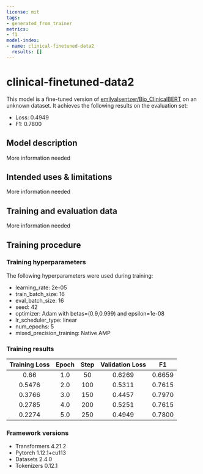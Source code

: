 ```yaml
---
license: mit
tags:
- generated_from_trainer
metrics:
- f1
model-index:
- name: clinical-finetuned-data2
  results: []
---
```


<!-- This model card has been generated automatically according to the information the Trainer had access to. You
should probably proofread and complete it, then remove this comment. -->

# clinical-finetuned-data2

This model is a fine-tuned version of [emilyalsentzer/Bio_ClinicalBERT](https://huggingface.co/emilyalsentzer/Bio_ClinicalBERT) on an unknown dataset.
It achieves the following results on the evaluation set:
- Loss: 0.4949
- F1: 0.7800

## Model description

More information needed

## Intended uses & limitations

More information needed

## Training and evaluation data

More information needed

## Training procedure

### Training hyperparameters

The following hyperparameters were used during training:
- learning_rate: 2e-05
- train_batch_size: 16
- eval_batch_size: 16
- seed: 42
- optimizer: Adam with betas=(0.9,0.999) and epsilon=1e-08
- lr_scheduler_type: linear
- num_epochs: 5
- mixed_precision_training: Native AMP

### Training results

| Training Loss | Epoch | Step | Validation Loss | F1     |
|:-------------:|:-----:|:----:|:---------------:|:------:|
| 0.66          | 1.0   | 50   | 0.6269          | 0.6659 |
| 0.5476        | 2.0   | 100  | 0.5311          | 0.7615 |
| 0.3766        | 3.0   | 150  | 0.4457          | 0.7970 |
| 0.2785        | 4.0   | 200  | 0.5251          | 0.7615 |
| 0.2274        | 5.0   | 250  | 0.4949          | 0.7800 |


### Framework versions

- Transformers 4.21.2
- Pytorch 1.12.1+cu113
- Datasets 2.4.0
- Tokenizers 0.12.1
